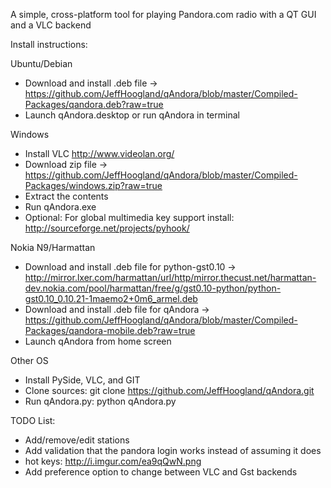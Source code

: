 A simple, cross-platform tool for playing Pandora.com radio with a QT GUI and a VLC backend

Install instructions:

Ubuntu/Debian
  - Download and install .deb file -> https://github.com/JeffHoogland/qAndora/blob/master/Compiled-Packages/qandora.deb?raw=true
  - Launch qAndora.desktop or run qAndora in terminal

Windows
  - Install VLC http://www.videolan.org/
  - Download zip file -> https://github.com/JeffHoogland/qAndora/blob/master/Compiled-Packages/windows.zip?raw=true
  - Extract the contents
  - Run qAndora.exe
  - Optional: For global multimedia key support install: http://sourceforge.net/projects/pyhook/

Nokia N9/Harmattan
  - Download and install .deb file for python-gst0.10 -> http://mirror.lxer.com/harmattan/url/http/mirror.thecust.net/harmattan-dev.nokia.com/pool/harmattan/free/g/gst0.10-python/python-gst0.10_0.10.21-1maemo2+0m6_armel.deb
  - Download and install .deb file for qAndora -> https://github.com/JeffHoogland/qAndora/blob/master/Compiled-Packages/qandora-mobile.deb?raw=true
  - Launch qAndora from home screen

Other OS
  - Install PySide, VLC, and GIT
  - Clone sources: git clone https://github.com/JeffHoogland/qAndora.git
  - Run qAndora.py: python qAndora.py

TODO List:
- Add/remove/edit stations
- Add validation that the pandora login works instead of assuming it does
- hot keys: http://i.imgur.com/ea9qQwN.png
- Add preference option to change between VLC and Gst backends
